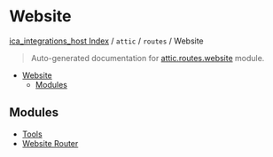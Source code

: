 # Website

[ica_integrations_host Index](../../../README.md#ica_integrations_host-index) / `attic` / `routes` / Website

> Auto-generated documentation for [attic.routes.website](https://github.com/destiny/ica_integrations_host/blob/main/attic/routes/website/__init__.py) module.

- [Website](#website)
  - [Modules](#modules)

## Modules

- [Tools](tools/index.md)
- [Website Router](./website_router.md)
